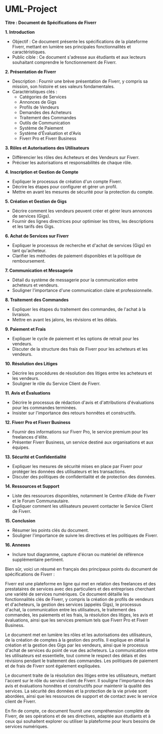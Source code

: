 # UML-Project

**Titre : Document de Spécifications de Fiverr**

**1. Introduction**

   - Objectif : Ce document présente les spécifications de la plateforme Fiverr, mettant en lumière ses principales fonctionnalités et caractéristiques.
   - Public cible : Ce document s'adresse aux étudiants et aux lecteurs souhaitant comprendre le fonctionnement de Fiverr.

**2. Présentation de Fiverr**

   - Description : Fournir une brève présentation de Fiverr, y compris sa mission, son histoire et ses valeurs fondamentales.
   - Caractéristiques clés :
     - Catégories de Services
     - Annonces de Gigs
     - Profils de Vendeurs
     - Demandes des Acheteurs
     - Traitement des Commandes
     - Outils de Communication
     - Système de Paiement
     - Système d'Évaluation et d'Avis
     - Fiverr Pro et Fiverr Business

**3. Rôles et Autorisations des Utilisateurs**

   - Différencier les rôles des Acheteurs et des Vendeurs sur Fiverr.
   - Préciser les autorisations et responsabilités de chaque rôle.

**4. Inscription et Gestion de Compte**

   - Expliquer le processus de création d'un compte Fiverr.
   - Décrire les étapes pour configurer et gérer un profil.
   - Mettre en avant les mesures de sécurité pour la protection du compte.

**5. Création et Gestion de Gigs**

   - Décrire comment les vendeurs peuvent créer et gérer leurs annonces de services (Gigs).
   - Fournir des lignes directrices pour optimiser les titres, les descriptions et les tarifs des Gigs.

**6. Achat de Services sur Fiverr**

   - Expliquer le processus de recherche et d'achat de services (Gigs) en tant qu'acheteur.
   - Clarifier les méthodes de paiement disponibles et la politique de remboursement.

**7. Communication et Messagerie**

   - Détail du système de messagerie pour la communication entre acheteurs et vendeurs.
   - Souligner l'importance d'une communication claire et professionnelle.

**8. Traitement des Commandes**

   - Expliquer les étapes du traitement des commandes, de l'achat à la livraison.
   - Mettre en avant les jalons, les révisions et les délais.

**9. Paiement et Frais**

   - Expliquer le cycle de paiement et les options de retrait pour les vendeurs.
   - Discuter de la structure des frais de Fiverr pour les acheteurs et les vendeurs.

**10. Résolution des Litiges**

   - Décrire les procédures de résolution des litiges entre les acheteurs et les vendeurs.
   - Souligner le rôle du Service Client de Fiverr.

**11. Avis et Évaluations**

   - Décrire le processus de rédaction d'avis et d'attributions d'évaluations pour les commandes terminées.
   - Insister sur l'importance des retours honnêtes et constructifs.

**12. Fiverr Pro et Fiverr Business**

   - Fournir des informations sur Fiverr Pro, le service premium pour les freelances d'élite.
   - Présenter Fiverr Business, un service destiné aux organisations et aux équipes.

**13. Sécurité et Confidentialité**

   - Expliquer les mesures de sécurité mises en place par Fiverr pour protéger les données des utilisateurs et les transactions.
   - Discuter des politiques de confidentialité et de protection des données.

**14. Ressources et Support**

   - Liste des ressources disponibles, notamment le Centre d'Aide de Fiverr et le Forum Communautaire.
   - Expliquer comment les utilisateurs peuvent contacter le Service Client de Fiverr.

**15. Conclusion**

   - Résumer les points clés du document.
   - Souligner l'importance de suivre les directives et les politiques de Fiverr.

**16. Annexes**

   - Inclure tout diagramme, capture d'écran ou matériel de référence supplémentaire pertinent.

Bien sûr, voici un résumé en français des principaux points du document de spécifications de Fiverr :

Fiverr est une plateforme en ligne qui met en relation des freelances et des prestataires de services avec des particuliers et des entreprises cherchant une variété de services numériques. Ce document détaille les fonctionnalités clés de Fiverr, y compris la création de profils de vendeurs et d'acheteurs, la gestion des services (appelés Gigs), le processus d'achat, la communication entre les utilisateurs, le traitement des commandes, les paiements et les frais, la résolution des litiges, les avis et évaluations, ainsi que les services premium tels que Fiverr Pro et Fiverr Business.

Le document met en lumière les rôles et les autorisations des utilisateurs, de la création de comptes à la gestion des profils. Il explique en détail la création et la gestion des Gigs par les vendeurs, ainsi que le processus d'achat de services du point de vue des acheteurs. La communication entre les utilisateurs est essentielle, tout comme le respect des délais et des révisions pendant le traitement des commandes. Les politiques de paiement et de frais de Fiverr sont également expliquées.

Le document traite de la résolution des litiges entre les utilisateurs, mettant l'accent sur le rôle du service client de Fiverr. Il souligne l'importance des avis et évaluations honnêtes et constructifs pour maintenir la qualité des services. La sécurité des données et la protection de la vie privée sont abordées, ainsi que les ressources de support et de contact avec le service client de Fiverr.

En fin de compte, ce document fournit une compréhension complète de Fiverr, de ses opérations et de ses directives, adaptée aux étudiants et à ceux qui souhaitent explorer ou utiliser la plateforme pour leurs besoins de services numériques.
